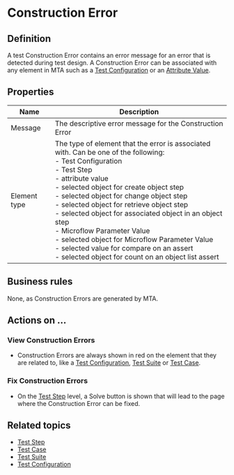 # Construction Error

## Definition

A test Construction Error contains an error message for an error that is detected during test design. A Construction Error can be associated with any element in MTA such as a [Test Configuration](test-configuration) or an [Attribute Value](attribute-value).

## Properties
| Name | Description |
| ----------- | ----------- |
| Message | The descriptive error message for the Construction Error |
| Element type | The type of element that the error is associated with. Can be one of the following: <br /> - Test Configuration<br /> - Test Step<br /> - attribute value<br /> - selected object for create object step<br /> - selected object for change object step<br /> - selected object for retrieve object step<br /> - selected object for associated object in an object step<br /> - Microflow Parameter Value<br /> - selected object for Microflow Parameter Value<br /> - selected value for compare on an assert<br /> - selected object for count on an object list assert<br /> |

## Business rules

None, as Construction Errors are generated by MTA.

## Actions on ...

### View Construction Errors
- Construction Errors are always shown in red on the element that they are related to, like a [Test Configuration](test-configuration), [Test Suite](test-suite) or [Test Case](test-case).

### Fix Construction Errors
- On the [Test Step](test-step) level, a Solve button is shown that will lead to the page where the Construction Error can be fixed.

## Related topics
- [Test Step](test-step)
- [Test Case](test-case)
- [Test Suite](test-suite) 
- [Test Configuration](test-configuration)
